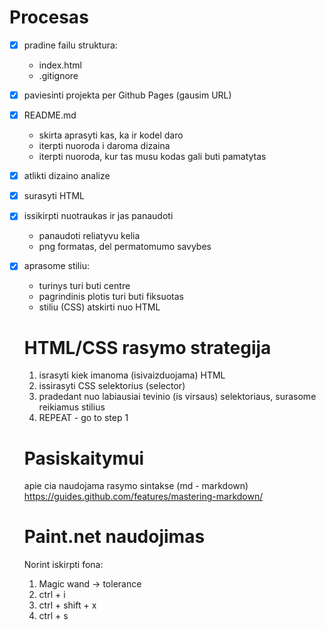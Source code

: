 # Procesas

- [x] pradine failu struktura:
  - index.html
  - .gitignore
- [x] paviesinti projekta per Github Pages (gausim URL)
- [x] README.md
  - skirta aprasyti kas, ka ir kodel daro
  - iterpti nuoroda i daroma dizaina
  - iterpti nuoroda, kur tas musu kodas gali buti pamatytas
- [x] atlikti dizaino analize
- [x] surasyti HTML
- [x] issikirpti nuotraukas ir jas panaudoti
  - panaudoti reliatyvu kelia
  - png formatas, del permatomumo savybes
- [x] aprasome stiliu:
  - turinys turi buti centre
  - pagrindinis plotis turi buti fiksuotas
  - stiliu (CSS) atskirti nuo HTML

  # HTML/CSS rasymo strategija

  1. israsyti kiek imanoma (isivaizduojama) HTML
  2. issirasyti CSS selektorius (selector)
  3. pradedant nuo labiausiai tevinio (is virsaus) selektoriaus, surasome reikiamus stilius
  4. REPEAT - go to step 1

  # Pasiskaitymui

  apie cia naudojama rasymo sintakse (md - markdown)
  https://guides.github.com/features/mastering-markdown/

  # Paint.net naudojimas 

  Norint iskirpti fona:

  1. Magic wand -> tolerance
  2. ctrl + i
  3. ctrl + shift + x
  4. ctrl + s